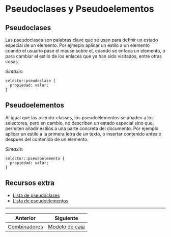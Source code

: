 # Pseudoclases y Pseudoelementos 

## Pseudoclases
Las pseudoclases son palabras clave que se usan para definir un estado especial de un elemento. Por ejmeplo aplicar un estilo a un elemento cuando el usuario pase el mause sobre el, cuando se enfoca un elemento, o para cambiar el estilo de los enlaces que ya han sido visitados, entre otras cosas.

_Sintaxis:_
```
selector:pseudoclase {
  propiedad: valor;
}
```

## Pseudoelementos
Al igual que las pseudo-classes, los pseudoelementos se añaden a los selectores, pero en cambio, no describen un estado especial sino que, permiten añadir estilos a una parte concreta del documento. Por ejemplo aplicar un estilo a la primera letra de un texto, o insertar contenido antes o despues del contenido de un elemento.

_Sintaxis:_
```
selector::pseudoelemento {
  propiedad: valor;
}
```

## Recursos extra
* [Lista de pseudoclases](https://www.w3schools.com/css/css_pseudo_classes.asp)
* [Lista de pseudoelementos](https://www.w3schools.com/css/css_pseudo_elements.asp)

***
| Anterior                   | Siguiente                     |
|----------------------------|-------------------------------|
| [Combinadores](/combinadores/) | [Modelo de caja](/boxmodel/)|